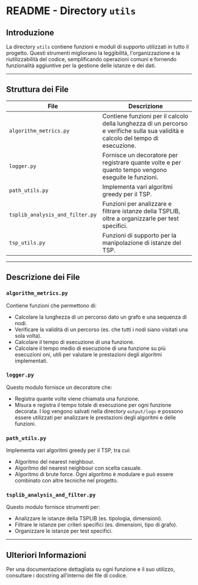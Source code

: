 # README - Directory `utils`

## **Introduzione**
La directory `utils` contiene funzioni e moduli di supporto utilizzati in tutto il progetto. Questi strumenti migliorano la leggibilità, l'organizzazione e la riutilizzabilità del codice, semplificando operazioni comuni e fornendo funzionalità aggiuntive per la gestione delle istanze e dei dati.

---

## **Struttura dei File**

| File                          | Descrizione                                                                                          |
|-------------------------------|------------------------------------------------------------------------------------------------------|
| `algorithm_metrics.py`          | Contiene funzioni per il calcolo della lunghezza di un percorso e verifiche sulla sua validità e calcolo del tempo di esecuzione.     |
| `logger.py`         | Fornisce un decoratore per registrare quante volte e per quanto tempo vengono eseguite le funzioni. |
| `path_utils.py`        | Implementa vari algoritmi greedy per il TSP.                                                        |
| `tsplib_analysis_and_filter.py`             | Funzioni per analizzare e filtrare istanze della TSPLIB, oltre a organizzarle per test specifici.    |
| `tsp_utils.py`             | Funzioni di supporto per la manipolazione di istanze del TSP.                                        |
---

## **Descrizione dei File**

### **`algorithm_metrics.py`**
Contiene funzioni che permettono di:
- Calcolare la lunghezza di un percorso dato un grafo e una sequenza di nodi.
- Verificare la validità di un percorso (es. che tutti i nodi siano visitati una sola volta).
- Calcolare il tempo di esecuzione di una funzione.
- Calcolare il tempo medio di esecuzione di una funzione su più esecuzioni
oni, utili per valutare le prestazioni degli algoritmi implementati.

### **`logger.py`**
Questo modulo fornisce un decoratore che:
- Registra quante volte viene chiamata una funzione.
- Misura e registra il tempo totale di esecuzione per ogni funzione decorata.
I log vengono salvati nella directory `output/logs` e possono essere utilizzati per analizzare le prestazioni degli algoritmi e delle funzioni.

### **`path_utils.py`**
Implementa vari algoritmi greedy per il TSP, tra cui:
- Algoritmo del nearest neighbour.
- Algoritmo del nearest neighbour con scelta casuale.
- Algoritmo di brute force.
Ogni algoritmo è modulare e può essere combinato con altre tecniche nel progetto.

### **`tsplib_analysis_and_filter.py`**
Questo modulo fornisce strumenti per:
- Analizzare le istanze della TSPLIB (es. tipologia, dimensioni).
- Filtrare le istanze per criteri specifici (es. dimensioni, tipo di grafo).
- Organizzare le istanze per test specifici.

---

## **Ulteriori Informazioni**
Per una documentazione dettagliata su ogni funzione e il suo utilizzo, consultare i docstring all’interno dei file di codice.


